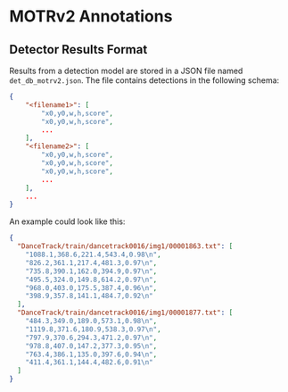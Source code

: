 # MOTRv2 Annotations

## Detector Results Format

Results from a detection model are stored in a JSON file named `det_db_motrv2.json`. The file contains detections in the following schema:

```json
{
    "<filename1>": [
        "x0,y0,w,h,score",
        "x0,y0,w,h,score",
        ...
    ],
    "<filename2>": [
        "x0,y0,w,h,score",
        "x0,y0,w,h,score",
        "x0,y0,w,h,score",
        ...
    ],
    ...
}
```

An example could look like this:

```json
{
  "DanceTrack/train/dancetrack0016/img1/00001863.txt": [
    "1088.1,368.6,221.4,543.4,0.98\n",
    "826.2,361.1,217.4,481.3,0.97\n",
    "735.8,390.1,162.0,394.9,0.97\n",
    "495.5,324.0,149.8,614.2,0.97\n",
    "968.0,403.0,175.5,387.4,0.96\n",
    "398.9,357.8,141.1,484.7,0.92\n"
  ],
  "DanceTrack/train/dancetrack0016/img1/00001877.txt": [
    "484.3,349.0,189.0,573.1,0.98\n",
    "1119.8,371.6,180.9,538.3,0.97\n",
    "797.9,370.6,294.3,471.2,0.97\n",
    "978.8,407.0,147.2,377.3,0.95\n",
    "763.4,386.1,135.0,397.6,0.94\n",
    "411.4,361.1,144.4,482.6,0.91\n"
  ]
}
```